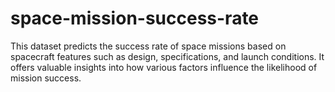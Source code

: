 # space-mission-success-rate
This dataset predicts the success rate of space missions based on spacecraft features such as design, specifications, and launch conditions. It offers valuable insights into how various factors influence the likelihood of mission success.
